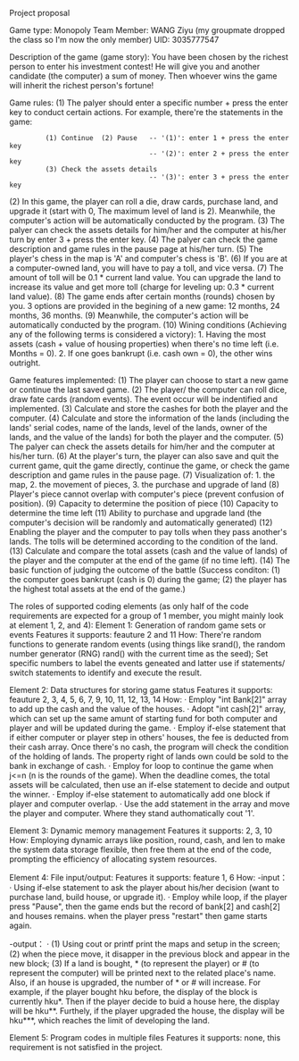 Project proposal

Game type: Monopoly 
Team Member: WANG Ziyu (my groupmate dropped the class so I'm now the only member)
UID: 3035777547

Description of the game (game story): 
You have been chosen by the richest person to enter his investment contest! He will give you and another candidate (the computer) a sum of money. Then whoever wins the game will inherit the richest person's fortune!
  
Game rules: 
(1) The palyer should enter a specific number + press the enter key to conduct certain actions. For example, there're the statements in the game:  
  
             (1) Continue  (2) Pause   -- '(1)': enter 1 + press the enter key           
                                       -- '(2)': enter 2 + press the enter key           
             (3) Check the assets details                                                
                                       -- '(3)': enter 3 + press the enter key           
                                                                                         
(2) In this game, the player can roll a die, draw cards, purchase land, and upgrade it (start with 0, The maximum level of land is 2). Meanwhile, the computer's action will be automatically conducted by the program.
(3) The palyer can check the assets details for him/her and the computer at his/her turn by enter 3 + press the enter key.
(4) The palyer can check the game description and game rules in the pause page at his/her turn.
(5) The player's chess in the map is 'A' and computer's chess is 'B'.
(6) If you are at a computer-owned land, you will have to pay a toll, and vice versa.
(7) The amount of toll will be 0.1 * current land value. You can upgrade the land to increase its value and get more toll (charge for leveling up: 0.3 * current land value). 
(8) The game ends after certain months (rounds) chosen by you. 3 options are provided in the begining of a new game: 12 months, 24 months, 36 months.
(9) Meanwhile, the computer's action will be automatically conducted by the program.
(10) Wining conditions (Achieving any of the following terms is considered a victory): 
    1. Having the most assets (cash + value of housing properties) when there's no time left (i.e. Months = 0). 
    2. If one goes bankrupt (i.e. cash own = 0), the other wins outright.  

Game features implemented:
(1) The player can choose to start a new game or continue the last saved game.
(2) The player/ the computer can roll dice, draw fate cards (random events). The event occur will be indentified and implemented.
(3) Calculate and store the cashes for both the player and the computer.
(4) Calculate and store the information of the lands (including the lands' serial codes, name of the lands, level of the lands, owner of the lands, and the value of the lands)  for both the player and the computer.
(5) The palyer can check the assets details for him/her and the computer at his/her turn.
(6) At the player's turn, the player can also save and quit the current game, quit the game directly, continue the game, or check the game description and game rules in the pause page.
(7) Visualization of: 1. the map, 2. the movement of pieces, 3. the purchase and upgrade of land
(8) Player's piece cannot overlap with computer's piece (prevent confusion of position).
(9) Capacity to determine the position of piece
(10) Capacity to determine the time left
(11) Ability to purchase and upgrade land (the computer's decision will be randomly and automatically generated)
(12) Enabling the player and the computer to pay tolls when they pass another's lands. The tolls will be determined according to the condition of the land.
(13) Calculate and compare the total assets (cash and the value of lands) of the player and the computer at the end of the game (if no time left).
(14) The basic function of judging the outcome of the battle (Success conditon: (1) the computer goes bankrupt (cash is 0) during the game; (2) the player has the highest total assets at the end of the game.)

The roles of supported coding elements (as only half of the code requirements are expected for a group of 1 member, you might mainly look at element 1, 2, and 4):
Element 1: Generation of random game sets or events
Features it supports: feauture 2 and 11
How: There're random functions to generate random events (using things like srand(), the random number generator (RNG) rand() with the current time as the seed); Set specific numbers to label the events geneated and latter use if statements/ switch statements to identify and execute the result.

Element 2: Data structures for storing game status
Features it supports: feauture 2, 3, 4, 5, 6, 7, 9, 10, 11, 12, 13, 14
How: 
· Employ "int Bank[2]" array to add up the cash and the value of the houses. · Adopt "int cash[2]" array, which can set up the same amunt of starting fund for both computer and player and will be updated during the game. · Employ if-else statement that if either computer or player step in others' houses, the fee is deducted from their cash array. Once there's no cash, the program will check the condition of the holding of lands. The property right of lands own could be sold to the bank in exchange of cash. · Employ for loop to continue the game when j<=n (n is the rounds of the game). When the deadline comes, the total assets will be calculated, then use an if-else statement to decide and output the winner. · Employ if-else statement to automatically add one block if player and computer overlap. · Use the add statement in the array and move the player and computer. Where they stand authomatically cout '1'.

Element 3: Dynamic memory management 
Features it supports: 2, 3, 10
How: Employing dynamic arrays like position, round, cash, and len to make the system data storage flexible, then free them at the end of the code, prompting the efficiency of allocating system resources.

Element 4: File input/output:
Features it supports: feature 1, 6
How: 
-input： · Using if-else statement to ask the player about his/her decision (want to purchase land, build house, or upgrade it). · Employ while loop, if the player press "Pause", then the game ends but the record of bank[2] and cash[2] and houses remains. when the player press "restart" then game starts again.

-output： · (1) Using cout or printf print the maps and setup in the screen; (2) when the piece move, it disapper in the previous block and appear in the new block; (3) If a land is bought, * (to represent the player) or # (to represent the computer) will be printed next to the related place's name. Also, if an house is upgraded, the number of * or # will increase. For example, if the player bought hku before, the display of the block is currently hku*. Then if the player decide to buid a house here, the display will be hku**. Furthely, if the player upgraded the house, the display will be hku***, which reaches the limit of developing the land.

Element 5: Program codes in multiple files
Features it supports: none, this requirement is not satisfied in the project.
